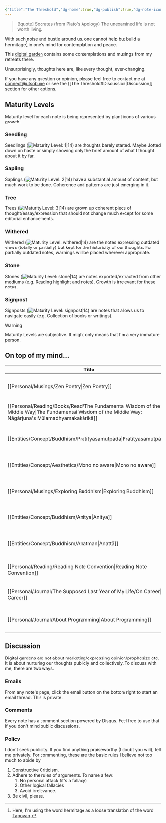 ```yaml
---
{"title":"The Threshold","dg-home":true,"dg-publish":true,"dg-note-icon":"signpost","created":"2023-01-02T21:30:15+06:00","updated":"2023-02-22T17:08:51+06:00","dg-metatags":{"description":"Utsob's Digital Garden","og:description":"Utsob's Digital Garden"},"permalink":"/the-threshold/","metatags":{"description":"Utsob's Digital Garden","og:description":"Utsob's Digital Garden"},"tags":["gardenEntry"],"dgPassFrontmatter":true,"noteIcon":"signpost"}
---
```


> [!quote] Socrates (from Plato's Apology)
> The unexamined life is not worth living.

With such noise and bustle around us, one cannot help but build a hermitage[^1] in one's mind for contemplation and peace.

This [digital garden](https://cagrimmett.com/notes/2020/11/08/what-are-digital-gardens/) contains some contemplations and musings from my retreats there.

Unsurprisingly, thoughts here are, like every thought, ever-changing.

If you have any question or opinion, please feel free to contact me at [connect@utsob.me](mailto:connect@utsob.me) or see the [[The Threshold#Discussion\|Discussion]] section for other options.

## Maturity Levels
Maturity level for each note is being represented by plant icons of various growth.

### Seedling
Seedlings (![Maturity Level: 1|14](https://hermitage.utsob.me/img/tree-1.svg)) are thoughts barely started. Maybe Jotted down on haste or simply showing only the brief amount of what I thought about it by far.

### Sapling
Saplings (![Maturity Level: 2|14](https://hermitage.utsob.me/img/tree-2.svg)) have a substantial amount of content, but much work to be done. Coherence and patterns are just emerging in it.

### Tree
Trees (![Maturity Level: 3|14](https://hermitage.utsob.me/img/tree-3.svg)) are grown up coherent piece of thought/essay/expression that should not change much except for some editorial enhancements.

### Withered
Withered (![Maturity Level: withered|14](https://hermitage.utsob.me/img/withered.svg)) are the notes expressing outdated views (totally or partially) but kept for the historicity of our thoughts. For partially outdated notes, warnings will be placed wherever appropriate.

### Stone
Stones (![Maturity Level: stone|14](https://hermitage.utsob.me/img/stone.svg)) are notes exported/extracted from other mediums (e.g. Reading highlight and notes). Growth is irrelevant for these notes.

### Signpost
Signposts (![Maturity Level: signpost|14](https://hermitage.utsob.me/img/signpost.svg)) are notes that allows us to navigate easily (e.g. Collection of books or writings).

> [!Warning] 
> Maturity Levels are subjective. It might only means that I'm a very immature person.


## On top of my mind…
| Title                                                                                                                                                   | Tags                                                             | Updated                                                   | Created                                                    |
| ------------------------------------------------------------------------------------------------------------------------------------------------------- | ---------------------------------------------------------------- | --------------------------------------------------------- | ---------------------------------------------------------- |
| [[Personal/Musings/Zen Poetry\|Zen Poetry]]                                                                                                          | #poetry #literature #buddhism #zen                               | <center><small>Feb 27, 2023<hr/>12:13 pm</small></center> | <center><small>Sept 02, 2021<hr/>04:50 pm</small></center> |
| [[Personal/Reading/Books/Read/The Fundamental Wisdom of the Middle Way\|The Fundamental Wisdom of the Middle Way: Nāgārjuna's Mūlamadhyamakakārikā]] | #existentialism #philosophy #buddhism #bestreads                 | <center><small>Feb 27, 2023<hr/>12:12 pm</small></center> | <center><small>Nov 10, 2020<hr/>01:03 am</small></center>  |
| [[Entities/Concept/Buddhism/Pratītyasamutpāda\|Pratītyasamutpāda]]                                                                                   | #concept #concept/buddhism #concept/theology #concept/philosophy | <center><small>Feb 27, 2023<hr/>12:12 pm</small></center> | <center><small>Feb 27, 2023<hr/>11:00 am</small></center>  |
| [[Entities/Concept/Aesthetics/Mono no aware\|Mono no aware]]                                                                                         | #concept #concept/aesthetics #concept/literature #concept/art    | <center><small>Feb 27, 2023<hr/>12:10 pm</small></center> | <center><small>Dec 28, 2022<hr/>11:32 am</small></center>  |
| [[Personal/Musings/Exploring Buddhism\|Exploring Buddhism]]                                                                                          | #buddhism #philosophy                                            | <center><small>Feb 27, 2023<hr/>12:09 pm</small></center> | <center><small>Aug 30, 2021<hr/>08:24 pm</small></center>  |
| [[Entities/Concept/Buddhism/Anitya\|Anitya]]                                                                                                         | #concept #concept/buddhism #concept/theology #concept/philosophy | <center><small>Feb 27, 2023<hr/>12:08 pm</small></center> | <center><small>Feb 27, 2023<hr/>11:59 am</small></center>  |
| [[Entities/Concept/Buddhism/Anatman\|Anattā]]                                                                                                        | #concept #concept/buddhism #concept/theology #concept/philosophy | <center><small>Feb 27, 2023<hr/>11:09 am</small></center> | <center><small>Feb 22, 2023<hr/>12:41 pm</small></center>  |
| [[Personal/Reading/Reading Note Convention\|Reading Note Convention]]                                                                                | #reading-convention                                              | <center><small>Feb 26, 2023<hr/>11:24 pm</small></center> | <center><small>Jan 31, 2023<hr/>12:41 am</small></center>  |
| [[Personal/Journal/The Supposed Last Year of My Life/On Career\|On Career]]                                                                          | #life #work #programming                                         | <center><small>Feb 22, 2023<hr/>10:47 pm</small></center> | <center><small>Aug 22, 2022<hr/>06:25 pm</small></center>  |
| [[Personal/Journal/About Programming\|About Programming]]                                                                                            | #passion #philosophy #programming                                | <center><small>Feb 22, 2023<hr/>10:44 pm</small></center> | <center><small>Oct 04, 2018<hr/>07:41 am</small></center>  |

## Discussion
Digital gardens are not about marketing/expressing opinion/prophesize etc. It is about nurturing our thoughts publicly and collectively. To discuss with me, there are two ways.

### Emails
From any note's page, click the email button on the bottom right to start an email thread. This is private.

### Comments
Every note has a comment section powered by Disqus. Feel free to use that if you don't mind public discussions.

### Policy
I don't seek publicity. If you find anything praiseworthy (I doubt you will), tell me privately. For commenting, these are the basic rules I believe not too much to abide by:
1. Constructive Criticism.
2. Adhere to the rules of arguments. To name a few:
    1. No personal attack (it's a fallacy)
    2. Other logical fallacies
    3. Avoid irrelevance.
3. Be civil, please.

[^1]: Here, I'm using the word hermitage as a loose translation of the word [Tapovan](https://en.wikipedia.org/wiki/Tapovan).